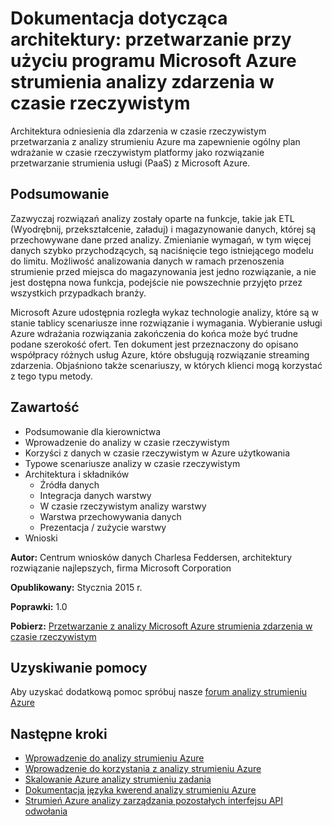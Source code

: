 <properties 
    pageTitle="Przetwarzanie analizy strumieniu zdarzenia przetwarzania w czasie rzeczywistym zdarzenia | Microsoft Azure" 
    description="Dowiedz się, jak to zbiór usług Azure może współpracować umożliwiających przetwarzania zdarzeń w czasie rzeczywistym i analizy." 
    keywords="przetwarzanie w czasie rzeczywistym, przetwarzanie zdarzenia, architektura odwołania"
    services="stream-analytics,event-hubs,storage,sql-database" 
    documentationCenter="" 
    authors="jeffstokes72" 
    manager="jhubbard" 
    editor=""/>

<tags 
    ms.service="stream-analytics" 
    ms.workload="big-data" 
    ms.tgt_pltfrm="na" 
    ms.devlang="na" 
    ms.topic="article" 
    ms.date="09/26/2016" 
    ms.author="jeffstok"/>

# <a name="reference-architecture-real-time-event-processing-with-microsoft-azure-stream-analytics"></a>Dokumentacja dotycząca architektury: przetwarzanie przy użyciu programu Microsoft Azure strumienia analizy zdarzenia w czasie rzeczywistym

Architektura odniesienia dla zdarzenia w czasie rzeczywistym przetwarzania z analizy strumieniu Azure ma zapewnienie ogólny plan wdrażanie w czasie rzeczywistym platformy jako rozwiązanie przetwarzanie strumienia usługi (PaaS) z Microsoft Azure.

## <a name="summary"></a>Podsumowanie

Zazwyczaj rozwiązań analizy zostały oparte na funkcje, takie jak ETL (Wyodrębnij, przekształcenie, załaduj) i magazynowanie danych, której są przechowywane dane przed analizy. Zmienianie wymagań, w tym więcej danych szybko przychodzących, są naciśnięcie tego istniejącego modelu do limitu. Możliwość analizowania danych w ramach przenoszenia strumienie przed miejsca do magazynowania jest jedno rozwiązanie, a nie jest dostępna nowa funkcja, podejście nie powszechnie przyjęto przez wszystkich przypadkach branży. 

Microsoft Azure udostępnia rozległa wykaz technologie analizy, które są w stanie tablicy scenariusze inne rozwiązanie i wymagania. Wybieranie usługi Azure wdrażania rozwiązania zakończenia do końca może być trudne podane szerokość ofert. Ten dokument jest przeznaczony do opisano współpracy różnych usług Azure, które obsługują rozwiązanie streaming zdarzenia. Objaśniono także scenariuszy, w których klienci mogą korzystać z tego typu metody.

## <a name="contents"></a>Zawartość

- Podsumowanie dla kierownictwa
- Wprowadzenie do analizy w czasie rzeczywistym
- Korzyści z danych w czasie rzeczywistym w Azure użytkowania
- Typowe scenariusze analizy w czasie rzeczywistym
- Architektura i składników
    - Źródła danych
    - Integracja danych warstwy
    - W czasie rzeczywistym analizy warstwy
    - Warstwa przechowywania danych
    - Prezentacja / zużycie warstwy
- Wnioski

**Autor:** Centrum wniosków danych Charlesa Feddersen, architektury rozwiązanie najlepszych, firma Microsoft Corporation

**Opublikowany:** Stycznia 2015 r.

**Poprawki:** 1.0

**Pobierz:** [Przetwarzanie z analizy Microsoft Azure strumienia zdarzenia w czasie rzeczywistym](http://download.microsoft.com/download/6/2/3/623924DE-B083-4561-9624-C1AB62B5F82B/real-time-event-processing-with-microsoft-azure-stream-analytics.pdf)


## <a name="get-help"></a>Uzyskiwanie pomocy
Aby uzyskać dodatkową pomoc spróbuj nasze [forum analizy strumieniu Azure](https://social.msdn.microsoft.com/Forums/en-US/home?forum=AzureStreamAnalytics)

## <a name="next-steps"></a>Następne kroki

- [Wprowadzenie do analizy strumieniu Azure](stream-analytics-introduction.md)
- [Wprowadzenie do korzystania z analizy strumieniu Azure](stream-analytics-get-started.md)
- [Skalowanie Azure analizy strumieniu zadania](stream-analytics-scale-jobs.md)
- [Dokumentacja języka kwerend analizy strumieniu Azure](https://msdn.microsoft.com/library/azure/dn834998.aspx)
- [Strumień Azure analizy zarządzania pozostałych interfejsu API odwołania](https://msdn.microsoft.com/library/azure/dn835031.aspx)

 
